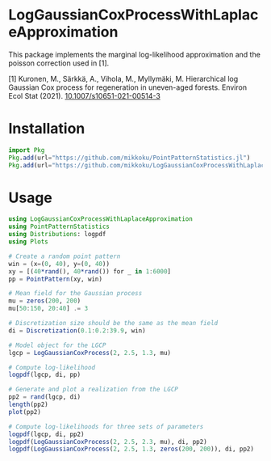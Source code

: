 # LogGaussianCoxProcessWithLaplaceApproximation

This package implements the marginal log-likelihood approximation and the poisson correction used in [1].

[1] Kuronen, M., Särkkä, A., Vihola, M., Myllymäki, M. Hierarchical log Gaussian Cox process for regeneration in uneven-aged forests. Environ Ecol Stat (2021). [10.1007/s10651-021-00514-3](https://doi.org/10.1007/s10651-021-00514-3)

# Installation

```julia
import Pkg
Pkg.add(url="https://github.com/mikkoku/PointPatternStatistics.jl")
Pkg.add(url="https://github.com/mikkoku/LogGaussianCoxProcessWithLaplaceApproximation.jl")
```

# Usage

```julia
using LogGaussianCoxProcessWithLaplaceApproximation
using PointPatternStatistics
using Distributions: logpdf
using Plots

# Create a random point pattern
win = (x=(0, 40), y=(0, 40))
xy = [(40*rand(), 40*rand()) for _ in 1:6000]
pp = PointPattern(xy, win)

# Mean field for the Gaussian process
mu = zeros(200, 200)
mu[50:150, 20:40] .= 3

# Discretization size should be the same as the mean field
di = Discretization(0.1:0.2:39.9, win)

# Model object for the LGCP
lgcp = LogGaussianCoxProcess(2, 2.5, 1.3, mu)

# Compute log-likelihood
logpdf(lgcp, di, pp)

# Generate and plot a realization from the LGCP
pp2 = rand(lgcp, di)
length(pp2)
plot(pp2)

# Compute log-likelihoods for three sets of parameters
logpdf(lgcp, di, pp2)
logpdf(LogGaussianCoxProcess(2, 2.5, 2.3, mu), di, pp2)
logpdf(LogGaussianCoxProcess(2, 2.5, 1.3, zeros(200, 200)), di, pp2)
```